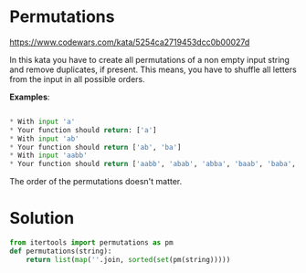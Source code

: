 # Permutations

https://www.codewars.com/kata/5254ca2719453dcc0b00027d

In this kata you have to create all permutations of a non empty input string and remove duplicates, if present. This
means, you have to shuffle all letters from the input in all possible orders.

**Examples**:

```python

* With input 'a'
* Your function should return: ['a']
* With input 'ab'
* Your function should return ['ab', 'ba']
* With input 'aabb'
* Your function should return ['aabb', 'abab', 'abba', 'baab', 'baba', 'bbaa']
```

The order of the permutations doesn't matter.

# Solution

```python
from itertools import permutations as pm
def permutations(string):
    return list(map(''.join, sorted(set(pm(string)))))
```